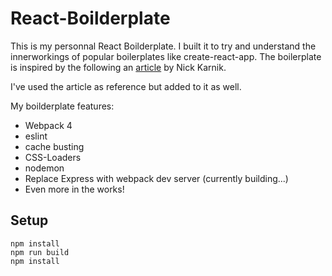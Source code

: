 # React-Boilderplate
This is my personnal React Boilderplate. I built it to try and understand the innerworkings of popular boilerplates like create-react-app. The boilerplate is inspired by the following an [article](https://medium.freecodecamp.org/how-to-build-your-own-react-boilerplate-2f8cbbeb9b3f) by Nick Karnik.

I've used the article as reference but added to it as well.

My boilderplate features: 

* Webpack 4
* eslint
* cache busting 
* CSS-Loaders 
* nodemon 
* Replace Express with webpack dev server (currently building...)
* Even more in the works!

## Setup

```
npm install
npm run build
npm install
```
